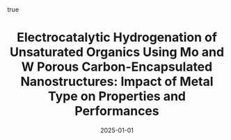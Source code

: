 ---
id: potaElectrocatalyticHydrogenationUnsaturated2025
title: 'Electrocatalytic Hydrogenation of Unsaturated Organics Using Mo and W Porous
  Carbon-Encapsulated Nanostructures: Impact of Metal Type on Properties and Performances'
date: '2025-01-01'
authors:
- Pota, Filippo and de Oliveira, Maida Aysla Costa and Schröder, Christian and Rafferty,
  Aran and Castro, Clara De and Rault, Ludivine and Behan, James A. and Barrière,
  Frédéric and Colavita, Paula E.
doi: 10.1039/D4TA08953G
publication: 'In: *Journal of Materials Chemistry A*'
publication_types:
- '1'
selected: false
tags: []
projects: []
math: true
url: '"https://doi.org/10.1039/D4TA08953G"'
external: true

---